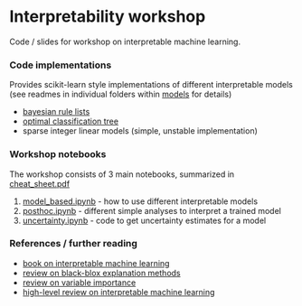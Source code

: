 # Interpretability workshop

Code / slides for workshop on interpretable machine learning.


### Code implementations
Provides scikit-learn style implementations of different interpretable models (see readmes in individual folders within [models](models) for details)

- [bayesian rule lists](https://arxiv.org/abs/1602.08610)
- [optimal classification tree](https://link.springer.com/article/10.1007/s10994-017-5633-9)
- sparse integer linear models (simple, unstable implementation)

### Workshop notebooks
The workshop consists of 3 main notebooks, summarized in [cheat_sheet.pdf](cheat_sheet.pdf)

1. [model_based.ipynb](model_based.ipynb) - how to use different interpretable models
2. [posthoc.ipynb](posthoc.ipynb) - different simple analyses to interpret a trained model
3. [uncertainty.ipynb](uncertainty.ipynb) - code to get uncertainty estimates for a model


### References / further reading

- [book on interpretable machine learning](https://christophm.github.io/interpretable-ml-book/)
- [review on black-blox explanation methods](https://hal.inria.fr/hal-02131174v2/document)
- [review on variable importance](https://www.sciencedirect.com/science/article/pii/S0951832015001672)
- [high-level review on interpretable machine learning](https://arxiv.org/abs/1901.04592)